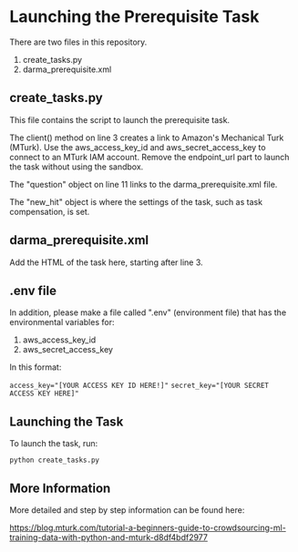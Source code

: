 # Launching the Prerequisite Task

There are two files in this repository.
1. create_tasks.py
2. darma_prerequisite.xml

## create_tasks.py

This file contains the script to launch the prerequisite task.

The client() method on line 3 creates a link to Amazon's Mechanical Turk (MTurk). Use the aws_access_key_id and aws_secret_access_key to connect to an MTurk IAM account. Remove the endpoint_url part to launch the task without using the sandbox.

The "question" object on line 11 links to the darma_prerequisite.xml file.

The "new_hit" object is where the settings of the task, such as task compensation, is set.

## darma_prerequisite.xml

Add the HTML of the task here, starting after line 3.

## .env file

In addition, please make a file called ".env" (environment file) that has the environmental variables for:
1. aws_access_key_id
2. aws_secret_access_key

In this format:

`access_key="[YOUR ACCESS KEY ID HERE!]"`
`secret_key="[YOUR SECRET ACCESS KEY HERE]"`

## Launching the Task

To launch the task, run:

`python create_tasks.py`

## More Information

More detailed and step by step information can be found here:

<https://blog.mturk.com/tutorial-a-beginners-guide-to-crowdsourcing-ml-training-data-with-python-and-mturk-d8df4bdf2977>